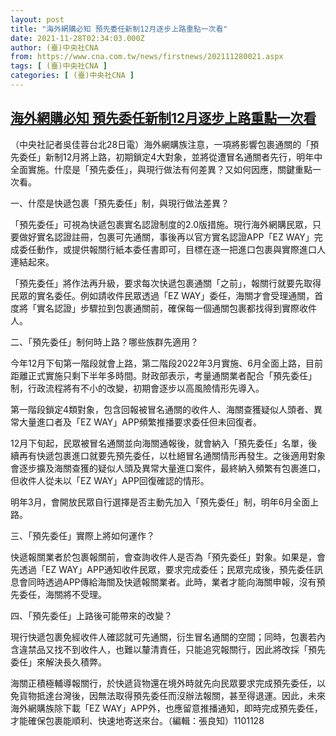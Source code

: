 ```yaml
---
layout: post
title: "海外網購必知 預先委任新制12月逐步上路重點一次看"
date: 2021-11-28T02:34:03.000Z
author: (臺)中央社CNA
from: https://www.cna.com.tw/news/firstnews/202111280021.aspx
tags: [ (臺)中央社CNA ]
categories: [ (臺)中央社CNA ]
---
```

<!--1638066843000-->
[海外網購必知 預先委任新制12月逐步上路重點一次看](https://www.cna.com.tw/news/firstnews/202111280021.aspx)
------

<div>
<div></div><div><p>（中央社記者吳佳蓉台北28日電）海外網購族注意，一項將影響包裹通關的「預先委任」新制12月將上路，初期鎖定4大對象，並將從遭冒名通關者先行，明年中全面實施。什麼是「預先委任」，與現行做法有何差異？又如何因應，關鍵重點一次看。</p><p>一、什麼是快遞包裹「預先委任」制，與現行做法差異？</p><p>「預先委任」可視為快遞包裹實名認證制度的2.0版措施。現行海外網購民眾，只要做好實名認證註冊，包裹可先通關，事後再以官方實名認證APP「EZ WAY」完成委任動作，或提供報關行紙本委任書即可，目標在逐一把進口包裹與實際進口人連結起來。</p><p>「預先委任」將作法再升級，要求每次快遞包裹通關「之前」，報關行就要先取得民眾的實名委任。例如請收件民眾透過「EZ WAY」委任，海關才會受理通關，首度將「實名認證」步驟拉到包裹通關前，確保每一個通關包裹都找得到實際收件人。</p><p>二、「預先委任」制何時上路？哪些族群先適用？</p><p>今年12月下旬第一階段就會上路，第二階段2022年3月實施、6月全面上路，目前距離正式實施只剩下半年多時間。財政部表示，考量通關業者配合「預先委任」制，行政流程將有不小的改變，初期會逐步以高風險情形先導入。</p><p>第一階段鎖定4類對象，包含回報被冒名通關的收件人、海關查獲疑似人頭者、異常大量進口者及「EZ WAY」APP頻繁推播要求委任但未回復者。</p><p>12月下旬起，民眾被冒名通關並向海關通報後，就會納入「預先委任」名單，後續再有快遞包裹進口就要先預先委任，以杜絕冒名通關情形再發生。之後適用對象會逐步擴及海關查獲的疑似人頭及異常大量進口案件，最終納入頻繁有包裹進口，但收件人從未以「EZ WAY」APP回復確認的情形。</p><p>明年3月，會開放民眾自行選擇是否主動先加入「預先委任」制，明年6月全面上路。</p><p>三、「預先委任」實際上將如何運作？</p><p>快遞報關業者於包裹報關前，會查詢收件人是否為「預先委任」對象。如果是，會先透過「EZ WAY」APP通知收件民眾，要求完成委任；民眾完成後，預先委任訊息會同時透過APP傳給海關及快遞報關業者。此時，業者才能向海關申報，沒有預先委任，海關將不受理。</p><p>四、「預先委任」上路後可能帶來的改變？</p><p>現行快遞包裹免經收件人確認就可先通關，衍生冒名通關的空間；同時，包裹若內含違禁品又找不到收件人，也難以釐清責任，只能追究報關行，因此將改採「預先委任」來解決長久積弊。</p><p>海關正積極輔導報關行，於快遞貨物還在境外時就先向民眾要求完成預先委任，以免貨物抵達台灣後，因無法取得預先委任而沒辦法報關，甚至得退運。因此，未來海外網購族除下載「EZ WAY」APP外，也應留意推播通知，即時完成預先委任，才能確保包裹能順利、快速地寄送來台。（編輯：張良知）1101128</p></div>
</div>
